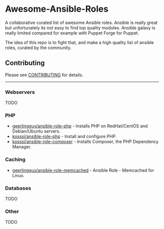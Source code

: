 # Awesome-Ansible-Roles

A collaborative curated list of awesome Ansible roles.
Ansible is really great but unfortunately its not easy to find top quality modules. Ansible galaxy is really limited compared for example with Puppet Forge for Puppet.

The idea of this repo is to fight that, and make a high quality list of ansible roles, curated by the community.

## Contributing

Please see [CONTRIBUTING](CONTRIBUTING.md) for details.

---

### Webservers

TODO

### PHP

* [geerlingguy/ansible-role-php](https://github.com/geerlingguy/ansible-role-php) - Installs PHP on RedHat/CentOS and Debian/Ubuntu servers.
* [kosssi/ansible-role-php](https://github.com/kosssi/ansible-role-php) - Install and configure PHP.
* [kosssi/ansible-role-composer](https://github.com/kosssi/ansible-role-composer) - Installs Composer, the PHP Dependency Manager.

### Caching

* [geerlingguy/ansible-role-memcached](https://github.com/geerlingguy/ansible-role-memcached) - Ansible Role - Memcached for Linux.

### Databases

TODO

### Other

TODO
